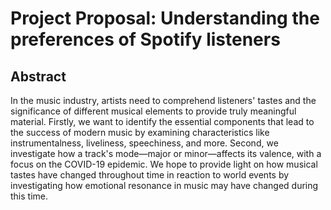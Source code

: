 # Project Proposal: Understanding the preferences of Spotify listeners

## Abstract

In the music industry, artists need to comprehend listeners' tastes and the significance of different musical elements to provide truly meaningful material.  Firstly, we want to identify the essential components that lead to the success of modern music by examining characteristics like instrumentalness, liveliness, speechiness, and more. Second, we investigate how a track's mode—major or minor—affects its valence, with a focus on the COVID-19 epidemic. We hope to provide light on how musical tastes have changed throughout time in reaction to world events by investigating how emotional resonance in music may have changed during this time.

